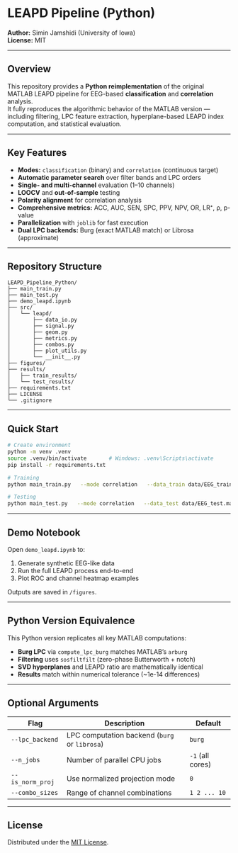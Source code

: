 # LEAPD Pipeline (Python)

**Author:** Simin Jamshidi (University of Iowa)  
**License:** MIT  

---

## Overview
This repository provides a **Python reimplementation** of the original MATLAB LEAPD pipeline for EEG-based **classification** and **correlation** analysis.  
It fully reproduces the algorithmic behavior of the MATLAB version — including filtering, LPC feature extraction, hyperplane-based LEAPD index computation, and statistical evaluation.

---

## Key Features
- **Modes:** `classification` (binary) and `correlation` (continuous target)
- **Automatic parameter search** over filter bands and LPC orders
- **Single- and multi-channel** evaluation (1–10 channels)
- **LOOCV** and **out-of-sample** testing
- **Polarity alignment** for correlation analysis
- **Comprehensive metrics:** ACC, AUC, SEN, SPC, PPV, NPV, OR, LR⁺, ρ, p-value
- **Parallelization** with `joblib` for fast execution
- **Dual LPC backends:** Burg (exact MATLAB match) or Librosa (approximate)

---

## Repository Structure
```
LEAPD_Pipeline_Python/
├── main_train.py
├── main_test.py
├── demo_leapd.ipynb
├── src/
│   └── leapd/
│       ├── data_io.py
│       ├── signal.py
│       ├── geom.py
│       ├── metrics.py
│       ├── combos.py
│       ├── plot_utils.py
│       └── __init__.py
├── figures/
├── results/
│   ├── train_results/
│   └── test_results/
├── requirements.txt
├── LICENSE
└── .gitignore
```

---

## Quick Start
```bash
# Create environment
python -m venv .venv
source .venv/bin/activate       # Windows: .venv\Scripts\activate
pip install -r requirements.txt

# Training
python main_train.py   --mode correlation   --data_train data/EEG_train.mat   --labels_file data/ClinicalLabels.xlsx   --lpc_backend burg   --n_jobs -1

# Testing
python main_test.py   --mode correlation   --data_test data/EEG_test.mat   --trained_model results/train_results/BestParamsAll.npz   --labels_file data/ClinicalLabels_Test.xlsx   --lpc_backend burg   --n_jobs -1
```

---

## Demo Notebook
Open `demo_leapd.ipynb` to:
1. Generate synthetic EEG-like data  
2. Run the full LEAPD process end-to-end  
3. Plot ROC and channel heatmap examples  

Outputs are saved in `/figures`.

---

## Python Version Equivalence
This Python version replicates all key MATLAB computations:
- **Burg LPC** via `compute_lpc_burg` matches MATLAB’s `arburg`
- **Filtering** uses `sosfiltfilt` (zero-phase Butterworth + notch)
- **SVD hyperplanes** and LEAPD ratio are mathematically identical
- **Results** match within numerical tolerance (~1e-14 differences)

---

## Optional Arguments
| Flag | Description | Default |
|------|--------------|----------|
| `--lpc_backend` | LPC computation backend (`burg` or `librosa`) | `burg` |
| `--n_jobs` | Number of parallel CPU jobs | `-1` (all cores) |
| `--is_norm_proj` | Use normalized projection mode | `0` |
| `--combo_sizes` | Range of channel combinations | `1 2 ... 10` |

---

## License
Distributed under the [MIT License](LICENSE).
